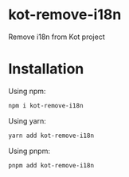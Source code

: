 # kot-remove-i18n

Remove i18n from Kot project

# Installation

Using npm:

```bash
npm i kot-remove-i18n
```

Using yarn:

```bash
yarn add kot-remove-i18n
```

Using pnpm:

```bash
pnpm add kot-remove-i18n
```

